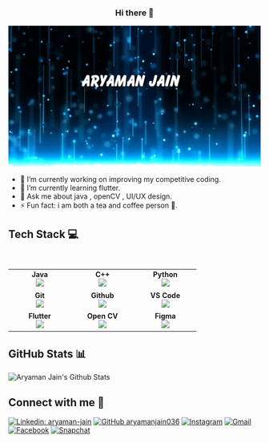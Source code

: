 <h3 align="center"> Hi there 👋</h3>

![Header](https://raw.githubusercontent.com/aryamanjain036/aryamanjain036/main/5fbbbdac56b40655740226.gif)

- 🔭 I’m currently working on improving my competitive coding.
- 🌱 I’m currently learning flutter.
- 💬 Ask me about java , openCV , UI/UX design.
- ⚡ Fun fact: i am both a tea and coffee person 🙈.

## Tech Stack :computer:

<br>
<table>
<tbody>
<tr>

<td align="center" width="20%">
<span><b><center>Java</center></b></span> 
<img height=65px src="https://cdn.vox-cdn.com/thumbor/_AobZZDt_RVStktVR7mUZpBkovc=/0x0:640x427/1200x800/filters:focal(0x0:640x427)/cdn.vox-cdn.com/assets/1087137/java_logo_640.jpg"> 
</td>

<td align="center" width="20%">
<span><b><center>C++</center></b></span> 
<img height=65px src="https://upload.wikimedia.org/wikipedia/commons/thumb/1/18/ISO_C%2B%2B_Logo.svg/1200px-ISO_C%2B%2B_Logo.svg.png"> 
</td>

<td align="center" width="20%">
<span><b><center>Python</center></b></span> 
<img height=65px src="https://www.python.org/static/community_logos/python-logo.png"> 
</td>
</tr>

<tr>
<td align="center" width="20%">
<span><b><center>Git</center></b></span> 
<img height=65px src="https://git-scm.com/images/logos/downloads/Git-Logo-2Color.png"> 
</td>

<td align="center" width="20%">
<span><b><center>Github</center></b></span> 
<img height=65px src="https://cdn4.iconfinder.com/data/icons/logos-and-brands-1/512/142_Github_logo_logos-512.png"> 
</td>

<td align="center" width="20%">
<span><b><center>VS Code</center></b></span> 
<img height=65px src="https://financesonline.com/uploads/2019/08/Microsoft-Visual-Studio-logo1.png"> 
</td>
</tr>

<tr>
<td align="center" width="20%">
<span><b><center>Flutter</center></b></span> 
<img height=65px src="https://img.icons8.com/color/2x/flutter.png"> 
</td>

<td align="center" width="20%">
<span><b><center>Open CV</center></b></span> 
<img height=65px src="https://upload.wikimedia.org/wikipedia/commons/thumb/3/32/OpenCV_Logo_with_text_svg_version.svg/1200px-OpenCV_Logo_with_text_svg_version.svg.png"> 
</td>

<td align="center" width="20%">
<span><b><center>Figma</center></b></span> 
<img height=65px src="https://i.pinimg.com/originals/be/af/0a/beaf0a9199cb6738aadeda1a93c5987b.jpg"> 
</td>  
</tr>

</tbody>
</table>

## GitHub Stats 📊
![Aryaman Jain's Github Stats](https://github-readme-stats.vercel.app/api?username=aryamanjain036&show_icons=true_color=fff&icon_color=79ff97&text_color=9f9f9f&bg_color=151515&count_private=true&include_all_commits=true&hide=issues)

## Connect with me 🖖

[![Linkedin: aryaman-jain](https://img.shields.io/badge/-aryaman-jain-blue?style=flat-square&logo=Linkedin&logoColor=white&link=https://www.linkedin.com/in/aryaman-jain-8846a4183/)](https://www.linkedin.com/in/aryaman-jain-8846a4183/)
[![GitHub aryamanjain036](https://img.shields.io/github/followers/ankityddv?label=follow&style=social)](https://github.com/aryamanjain036)
[![Instagram](https://img.shields.io/badge/Instagram-follow-purple.svg?logo=instagram&logoColor=white)](https://www.instagram.com/aryaman_jain/)
[![Gmail](https://img.shields.io/badge/%20-Send%20Mail-black?color=14171A&labelColor=ef5350&logo=gmail&logoColor=ffffff)](mailto:aryaman199903@gmail.com?subject=From%20GitHub&body=Hi,%20there.%20Found%20you%20from%20GitHub.)
[![Facebook](https://img.shields.io/badge/Facebook-add-blue.svg?logo=facebook&logoColor=white)](https://www.facebook.com/aryaman.jain.35/)
[![Snapchat](https://img.shields.io/badge/Snapchat-add-yellow.svg?logo=snapchat&logoColor=white)](https://www.snapchat.com/add/aryamanjain360)

